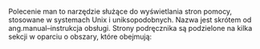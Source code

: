 Polecenie man to narzędzie służące do wyświetlania stron pomocy, stosowane w systemach Unix i uniksopodobnych. Nazwa jest skrótem od ang.manual–instrukcja obsługi. Strony podręcznika są podzielone na kilka sekcji w oparciu o obszary, które obejmują: